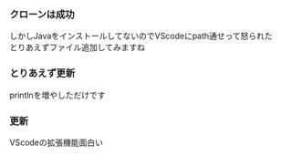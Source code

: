 ### クローンは成功
しかしJavaをインストールしてないのでVScodeにpath通せって怒られた  
とりあえずファイル追加してみますね  
### とりあえず更新
printlnを増やしただけです
### 更新
VScodeの拡張機能面白い  
